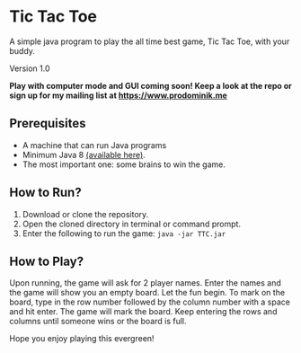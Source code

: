 # Tic Tac Toe

A simple java program to play the all time best game, Tic Tac Toe, with your buddy.

Version 1.0

**Play with computer mode and GUI coming soon! Keep a look at the repo or sign up for my mailing list at https://www.prodominik.me**

## Prerequisites

- A machine that can run Java programs
- Minimum Java 8 [(available here)](https://aws.amazon.com/corretto/).
- The most important one: some brains to win the game.

## How to Run?
1. Download or clone the repository.
2. Open the cloned directory in terminal or command prompt.
3. Enter the following to run the game:
`java -jar TTC.jar`

## How to Play?
Upon running, the game will ask for 2 player names. Enter the names and the game will show you an empty board. Let the fun begin.
To mark on the board, type in the row number followed by the column number with a space and hit enter. The game will mark the board. Keep entering the rows and columns until someone wins or the board is full.

Hope you enjoy playing this evergreen!
